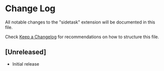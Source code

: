 # Change Log

All notable changes to the "sidetask" extension will be documented in this file.

Check [Keep a Changelog](http://keepachangelog.com/) for recommendations on how to structure this file.

## [Unreleased]

- Initial release